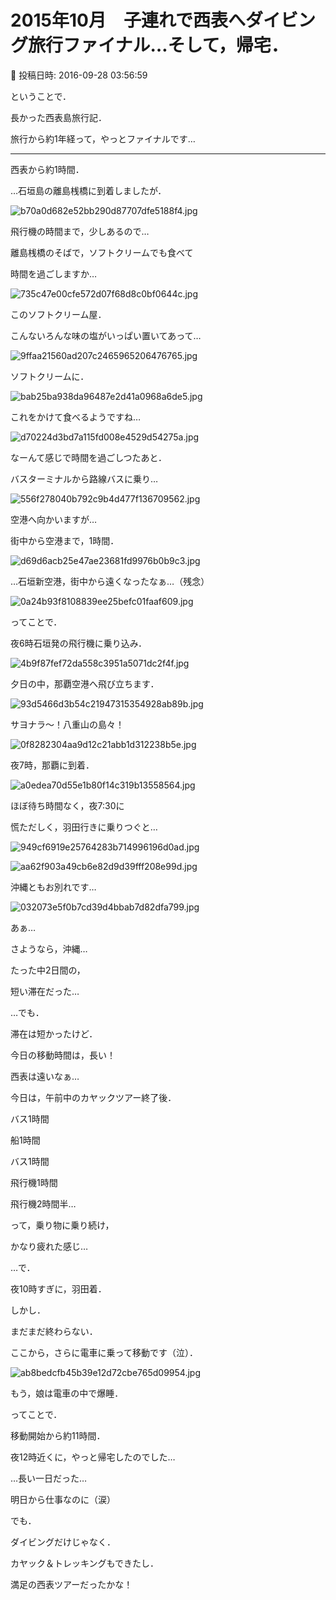 # 2015年10月　子連れで西表へダイビング旅行ファイナル…そして，帰宅．

📅 投稿日時: 2016-09-28 03:56:59

ということで．


長かった西表島旅行記．


旅行から約1年経って，やっとファイナルです…





---


西表から約1時間．


…石垣島の離島桟橋に到着しましたが．




![b70a0d682e52bb290d87707dfe5188f4.jpg](images/b70a0d682e52bb290d87707dfe5188f4.jpg)







飛行機の時間まで，少しあるので…


離島桟橋のそばで，ソフトクリームでも食べて


時間を過ごしますか…




![735c47e00cfe572d07f68d8c0bf0644c.jpg](images/735c47e00cfe572d07f68d8c0bf0644c.jpg)




このソフトクリーム屋．


こんないろんな味の塩がいっぱい置いてあって…




![9ffaa21560ad207c2465965206476765.jpg](images/9ffaa21560ad207c2465965206476765.jpg)




ソフトクリームに．




![bab25ba938da96487e2d41a0968a6de5.jpg](images/bab25ba938da96487e2d41a0968a6de5.jpg)




これをかけて食べるようですね…




![d70224d3bd7a115fd008e4529d54275a.jpg](images/d70224d3bd7a115fd008e4529d54275a.jpg)







なーんて感じで時間を過ごしつたあと．


バスターミナルから路線バスに乗り…




![556f278040b792c9b4d477f136709562.jpg](images/556f278040b792c9b4d477f136709562.jpg)




空港へ向かいますが…


街中から空港まで，1時間．




![d69d6acb25e47ae23681fd9976b0b9c3.jpg](images/d69d6acb25e47ae23681fd9976b0b9c3.jpg)




…石垣新空港，街中から遠くなったなぁ…（残念）




![0a24b93f8108839ee25befc01faaf609.jpg](images/0a24b93f8108839ee25befc01faaf609.jpg)




ってことで．


夜6時石垣発の飛行機に乗り込み．




![4b9f87fef72da558c3951a5071dc2f4f.jpg](images/4b9f87fef72da558c3951a5071dc2f4f.jpg)




夕日の中，那覇空港へ飛び立ちます．




![93d5466d3b54c21947315354928ab89b.jpg](images/93d5466d3b54c21947315354928ab89b.jpg)




サヨナラ～！八重山の島々！




![0f8282304aa9d12c21abb1d312238b5e.jpg](images/0f8282304aa9d12c21abb1d312238b5e.jpg)




夜7時，那覇に到着．




![a0edea70d55e1b80f14c319b13558564.jpg](images/a0edea70d55e1b80f14c319b13558564.jpg)




ほぼ待ち時間なく，夜7:30に


慌ただしく，羽田行きに乗りつぐと…




![949cf6919e25764283b714996196d0ad.jpg](images/949cf6919e25764283b714996196d0ad.jpg)









![aa62f903a49cb6e82d9d39fff208e99d.jpg](images/aa62f903a49cb6e82d9d39fff208e99d.jpg)




沖縄ともお別れです…




![032073e5f0b7cd39d4bbab7d82dfa799.jpg](images/032073e5f0b7cd39d4bbab7d82dfa799.jpg)




あぁ…


さようなら，沖縄…


たった中2日間の，


短い滞在だった…





…でも．


滞在は短かったけど．


今日の移動時間は，長い！


西表は遠いなぁ…





今日は，午前中のカヤックツアー終了後．


バス1時間


船1時間


バス1時間


飛行機1時間


飛行機2時間半…


って，乗り物に乗り続け，


かなり疲れた感じ…





…で．


夜10時すぎに，羽田着．





しかし．


まだまだ終わらない．


ここから，さらに電車に乗って移動です（泣）．




![ab8bedcfb45b39e12d72cbe765d09954.jpg](images/ab8bedcfb45b39e12d72cbe765d09954.jpg)




もう，娘は電車の中で爆睡．





ってことで．


移動開始から約11時間．


夜12時近くに，やっと帰宅したのでした…





…長い一日だった…


明日から仕事なのに（涙）





でも．


ダイビングだけじゃなく．


カヤック＆トレッキングもできたし．


満足の西表ツアーだったかな！
